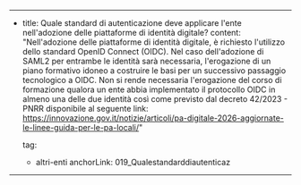 ---
  - title: Quale standard di autenticazione deve applicare l'ente nell'adozione delle piattaforme di identità digitale?
    content: "Nell'adozione delle piattaforme di identità digitale, è richiesto l'utilizzo dello standard OpenID Connect (OIDC). Nel caso dell'adozione di SAML2 per entrambe le identità sarà necessaria, l'erogazione di un piano formativo idoneo a costruire le basi per un successivo passaggio tecnologico a OIDC. Non si rende necessaria l'erogazione del corso di formazione qualora un ente abbia implementato il protocollo OIDC in almeno una delle due identità così come previsto dal decreto 42/2023 - PNRR disponibile al seguente link: https://innovazione.gov.it/notizie/articoli/pa-digitale-2026-aggiornate-le-linee-guida-per-le-pa-locali/"

    tag:
      - altri-enti
    anchorLink: 019_Qualestandarddiautenticaz
---